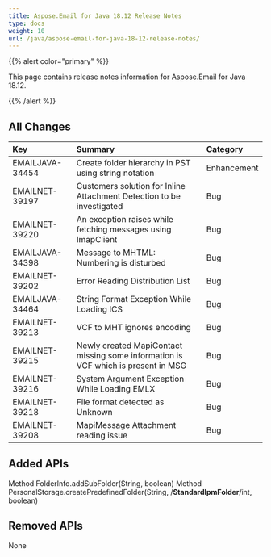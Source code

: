 ```yaml
---
title: Aspose.Email for Java 18.12 Release Notes
type: docs
weight: 10
url: /java/aspose-email-for-java-18-12-release-notes/
---
```


{{% alert color="primary" %}} 

This page contains release notes information for Aspose.Email for Java 18.12. 

{{% /alert %}} 
## **All Changes**


|**Key**|**Summary**|**Category**|
| :- | :- | :- |
|EMAILJAVA-34454 |Create folder hierarchy in PST using string notation|Enhancement|
|EMAILNET-39197|Customers solution for Inline Attachment Detection to be investigated|Bug|
|EMAILNET-39220|An exception raises while fetching messages using ImapClient|Bug|
|EMAILJAVA-34398|Message to MHTML: Numbering is disturbed|Bug|
|EMAILNET-39202|Error Reading Distribution List|Bug|
|EMAILJAVA-34464|String Format Exception While Loading ICS|Bug|
|EMAILNET-39213|VCF to MHT ignores encoding|Bug|
|EMAILNET-39215|Newly created MapiContact missing some information is VCF which is present in MSG|Bug|
|EMAILNET-39216|System Argument Exception While Loading EMLX|Bug|
|EMAILNET-39218|File format detected as Unknown|Bug|
|EMAILNET-39208|MapiMessage Attachment reading issue|Bug|

## **Added APIs**
Method FolderInfo.addSubFolder(String, boolean)
Method PersonalStorage.createPredefinedFolder(String, /**StandardIpmFolder**/int, boolean)
## **Removed APIs**
None
